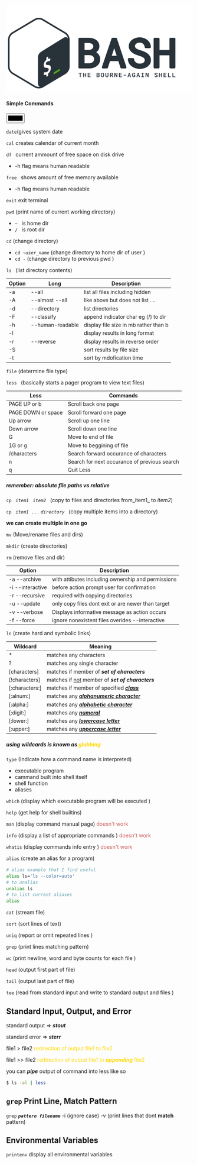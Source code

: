 
<img src=bashLogo.png>

<style>.one{color:red} exit</style>

#### Simple Commands 
<input type="color" name="" id="">

`date`(gives system date

`cal` creates calendar of current month

`df ` current ammount of free space on disk drive
  - -h flag means human readable

`free ` shows amount of free memory available
   - -h flag means human readable

`exit` exit terminal

`pwd` (print name of current working directory)
* `~ `  is home dir 
* `/ ` is root dir

`cd` (change directory) 
 * `cd ~`_`user_name`_ (change directory to home dir of user ) 
 * `cd -` (change directory to previous pwd ) 

`ls ` (list directory contents) 

Option | Long | Description 
---- | - | -
-a | --all |  list all files including hidden 
-A | --almost --all |  like above but does not list . ..
-d | --directory |  list directories
-F | --classify |  append indicator char eg (/) to dir
-h | --human-readable |  display file size in mb rather than b
-l|  |  display results in long format
-r | --reverse |  display results in reverse order 
-S |  |  sort results by file size 
-t |  |  sort by mdofication time 


`file` (determine file type) 

`less ` (basically starts a pager program to view text files) 
 
Less | Commands
---- | -
PAGE UP or b | Scroll back one page 
PAGE DOWN or space | Scroll forward one page 
Up arrow | Scroll up one line 
Down arrow | Scroll down one line 
G | Move to end of file  
1G or g | Move to beggining of file 
/characters | Search forward occurance of characters 
n | Search for next occurance of previous search 
q | Quit Less 


##### remember: absolute file paths vs relative
    
`cp ` _`item1`_` ` _`item2`_` ` (copy to files and directories from_item1_ to _item2_) 

`cp ` _`item1`_` ...` _`directory`_` ` (copy multiple items  into a directory) 

**we can create multiple in one go**

`mv` (Move/rename files and dirs) 

`mkdir` (create directories) 

`rm` (remove files and dir) 


Option | Description 
----  | -
-a  --archive |   with attibutes including ownership and permissions 
-i  --interactive |  before action prompt user for confirmation 
-r --recursive | required with copying directories  
-u --update | only copy files dont exit or are newer than target 
-v --verbose | Displays informative message as action occurs
-f --force | ignore nonexistent files overides --interactive

`ln` (create hard and symbolic links) 

Wildcard  | Meaning
---- | - 
* | matches any characters 
? | matches any single character  
[characters] | matches if member of ***set of characters***
[!characters] | matches if <u>not</u> member of ***set of characters***
[:characters:] | matches if  member of  specified ***<u>class </u>***
[:alnum:] | matches any ***<u>alphanumeric character </u>***
[:alpha:] | matches any ***<u>alphabetic character </u>***
[:digit:] | matches any ***<u>numeral </u>***
[:lower:] | matches any ***<u>lowercase letter </u>***
[:upper:] | matches any ***<u>uppercase letter </u>***
##### using wildcards is known as <span style="color:gold">globbing</span> 

`type` (Indicate how a command name is interpreted)
* executable program 
* cammand built into shell itself 
* shell function 
* aliases 

`which` (display which executable program will be executed )

`help` (get help for shell builtins)

`man` (display command manual page)  <span style="color:indianred">doesn't work </span>

`info` (display  a list of appropriate commands ) <span style="color:indianred">doesn't work </span>

`whatis` (display commands info entry ) <span style="color:indianred">doesn't work </span>

`alias` (create an alias for a program)

```bash
# alias example that I find useful 
alias ls='ls --color=auto'
# to unalias 
unalias ls
# to list current aliases 
alias 
```
`cat` (stream file)

`sort` (sort lines of text)

`uniq` (report or omit repeated lines )

`grep` (print lines matching pattern)

`wc` (print newline, word and byte counts for each file )

`head` (output first part of file)

`tail` (output last part of file)

`tee` (read from standard input and write to standard output and
 files )

## Standard Input, Output, and Error 
standard output => ***stout*** 

standard error => ***sterr***

file1 > file2 <span style="color:gold">redirection of output file1 to file2</span>

file1 >> file2 <span style="color:gold">redirection of output file1 to ***appending*** file2</span>

you can ***pipe*** output of command into less like so 

```bash
$ ls -al | less
```
## `grep` Print Line, Match Pattern

`grep` ***`pattern filename`***
-i (ignore case) -v (print lines that dont **match** pattern)

## Environmental Variables 
`printenv` display all environmental variables
